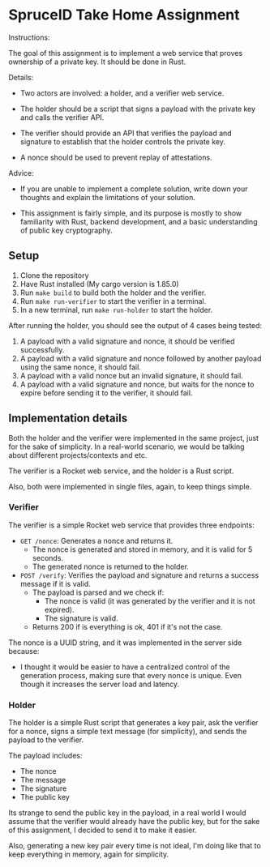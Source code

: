 # SpruceID Take Home Assignment

Instructions:

The goal of this assignment is to implement a web service that proves ownership of a private key. It should be done in Rust.

Details:

- Two actors are involved: a holder, and a verifier web service.

- The holder should be a script that signs a payload with the private key and calls the verifier API.

- The verifier should provide an API that verifies the payload and signature to establish that the holder controls the private key.

- A nonce should be used to prevent replay of attestations.

Advice:

- If you are unable to implement a complete solution, write down your thoughts and explain the limitations of your solution.

- This assignment is fairly simple, and its purpose is mostly to show familiarity with Rust, backend development, and a basic understanding of public key cryptography.

## Setup

1. Clone the repository
2. Have Rust installed (My cargo version is 1.85.0)
3. Run `make build` to build both the holder and the verifier.
3. Run `make run-verifier` to start the verifier in a terminal.
4. In a new terminal, run `make run-holder` to start the holder.

After running the holder, you should see the output of 4 cases being tested:

1. A payload with a valid signature and nonce, it should be verified successfully.
2. A payload with a valid signature and nonce followed by another payload using the same nonce, it should fail.
3. A payload with a valid nonce but an invalid signature, it should fail.
4. A payload with a valid signature and nonce, but waits for the nonce to expire before sending it to the verifier, it should fail.

## Implementation details

Both the holder and the verifier were implemented in the same project,
just for the sake of simplicity. In a real-world scenario, we would be
talking about different projects/contexts and etc.

The verifier is a Rocket web service, and the holder is a Rust script.

Also, both were implemented in single files, again, to keep things simple.

### Verifier

The verifier is a simple Rocket web service that provides three endpoints:

- `GET /nonce`: Generates a nonce and returns it.
  - The nonce is generated and stored in memory, and it is valid for 5 seconds.
  - The generated nonce is returned to the holder.
- `POST /verify`: Verifies the payload and signature and returns a success message if it is valid.
  - The payload is parsed and we check if:
    - The nonce is valid (it was generated by the verifier and it is not expired).
    - The signature is valid.
  - Returns 200 if is everything is ok, 401 if it's not the case.

The nonce is a UUID string, and it was implemented in the server side because:

- I thought it would be easier to have a centralized control of the generation process, making sure
that every nonce is unique. Even though it increases the server load and latency.

### Holder

The holder is a simple Rust script that generates a key pair, ask the verifier for a nonce,
signs a simple text message (for simplicity), and sends the payload to the verifier.

The payload includes:

- The nonce
- The message
- The signature
- The public key

Its strange to send the public key in the payload, in a real world I would assume
that the verifier would already have the public key, but for the sake of this
assignment, I decided to send it to make it easier.

Also, generating a new key pair every time is not ideal, I'm doing like that
to keep everything in memory, again for simplicity.

